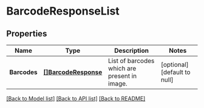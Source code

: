 # BarcodeResponseList

## Properties
Name | Type | Description | Notes
------------ | ------------- | ------------- | -------------
**Barcodes** | [**[]BarcodeResponse**](BarcodeResponse.md) | List of barcodes which are present in image.              | [optional] [default to null]

[[Back to Model list]](../README.md#documentation-for-models) [[Back to API list]](../README.md#documentation-for-api-endpoints) [[Back to README]](../README.md)


